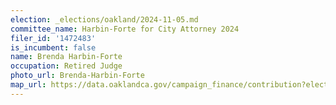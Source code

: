 ```yaml
---
election: _elections/oakland/2024-11-05.md
committee_name: Harbin-Forte for City Attorney 2024
filer_id: '1472483'
is_incumbent: false
name: Brenda Harbin-Forte
occupation: Retired Judge
photo_url: Brenda-Harbin-Forte
map_url: https://data.oaklandca.gov/campaign_finance/contribution?electionYear=2024&candidates=1472483&since=2021-07-07&until=2024-08-09
---
```

